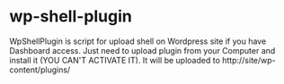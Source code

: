wp-shell-plugin
===============

WpShellPlugin is script for upload shell on Wordpress site if you have Dashboard access.
Just need to upload plugin from your Computer and install it (YOU CAN'T ACTIVATE IT). It will be uploaded to 
http://site/wp-content/plugins/<pluginname>
